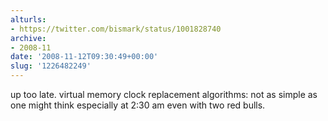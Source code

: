 ```yaml
---
alturls:
- https://twitter.com/bismark/status/1001828740
archive:
- 2008-11
date: '2008-11-12T09:30:49+00:00'
slug: '1226482249'
---
```


up too late. virtual memory clock replacement algorithms: not as simple as one might think especially at 2:30 am even with two red bulls.

